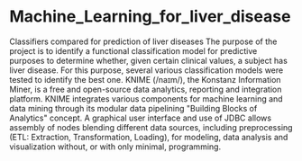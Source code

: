 # Machine_Learning_for_liver_disease
Classifiers compared for prediction of liver diseases
The purpose of the project is to identify a functional classification model for predictive purposes to determine whether, given certain clinical values, a subject has liver disease. For this purpose, several various classification models were tested to identify the best one.
KNIME (/naɪm/), the Konstanz Information Miner, is a free and open-source data analytics, reporting and integration platform. KNIME integrates various components for machine learning and data mining through its modular data pipelining "Building Blocks of Analytics" concept. A graphical user interface and use of JDBC allows assembly of nodes blending different data sources, including preprocessing (ETL: Extraction, Transformation, Loading), for modeling, data analysis and visualization without, or with only minimal, programming.
